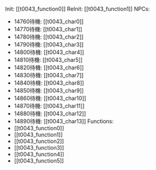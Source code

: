 Init: [[t0043_function0]]
ReInit: [[t0043_function1]]
NPCs:
- 14760待機: [[t0043_char0]]
- 14770待機: [[t0043_char1]]
- 14780待機: [[t0043_char2]]
- 14790待機: [[t0043_char3]]
- 14800待機: [[t0043_char4]]
- 14810待機: [[t0043_char5]]
- 14820待機: [[t0043_char6]]
- 14830待機: [[t0043_char7]]
- 14840待機: [[t0043_char8]]
- 14850待機: [[t0043_char9]]
- 14860待機: [[t0043_char10]]
- 14870待機: [[t0043_char11]]
- 14880待機: [[t0043_char12]]
- 14890待機: [[t0043_char13]]
Functions:
- [[t0043_function0]]
- [[t0043_function1]]
- [[t0043_function2]]
- [[t0043_function3]]
- [[t0043_function4]]
- [[t0043_function5]]
